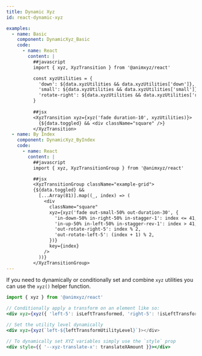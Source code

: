```yaml
---
title: Dynamic Xyz
id: react-dynamic-xyz

examples:
  - name: Basic
    component: DynamicXyz_Basic
    code:
      - name: React
        content: |
          ##javascript   
          import { xyz, XyzTransition } from '@animxyz/react'

          const xyzUtilities = {
            'down': ${data.xyzUtilities && data.xyzUtilities['down']},
            'small': ${data.xyzUtilities && data.xyzUtilities['small']},
            'rotate-right': ${data.xyzUtilities && data.xyzUtilities['rotate-right']},
          }
          
          ##jsx
          <XyzTransition xyz={xyz('fade duration-10', xyzUtilities)}>
            {${data.toggled} && <div className="square" />}
          </XyzTransition>
  - name: By Index
    component: DynamicXyz_ByIndex
    code:
      - name: React
        content: |
          ##javascript   
          import { xyz, XyzTransitionGroup } from '@animxyz/react'

          ##jsx
          <XyzTransitionGroup className="example-grid">
          {${data.toggled} &&
            [...Array(81)].map((_, index) => (
              <div
                className="square"
                xyz={xyz('fade out-small-50% out-duration-30', {
                  'in-down-50% in-right-50% in-stagger-1': index <= 41,
                  'in-up-50% in-left-50% in-stagger-rev-1': index > 41,
                  'out-rotate-right-5': index % 2,
                  'out-rotate-left-5': (index + 1) % 2,
                })}
                key={index}
              />
            ))}
          </XyzTransitionGroup>
---
```


If you need to dynamically or conditionally set and combine `xyz` utilities you can use the `xyz()` helper function.

```jsx
import { xyz } from '@animxyz/react'

// Conditionally apply a transform on an element like so:
<div xyz={xyz({ 'left-5': isLeftTransformed, 'right-5': !isLeftTransformed })}></div>

// Set the utility level dynamically
<div xyz={xyz(`left-${leftTransformUtilityLevel}`)></div>

// To dynamically set XYZ variables simply use the `style` prop
<div style={{ '--xyz-translate-x': translateXAmount }}></div>
```